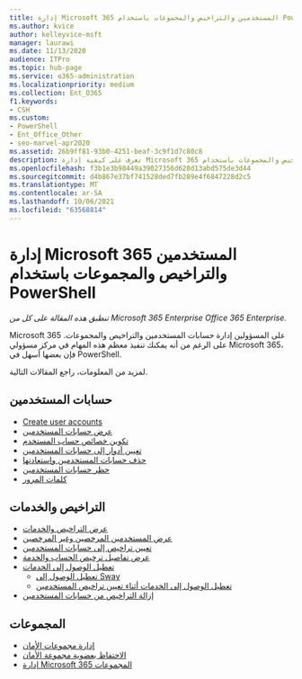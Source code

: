 ```yaml
---
title: إدارة Microsoft 365 المستخدمين والتراخيص والمجموعات باستخدام PowerShell
ms.author: kvice
author: kelleyvice-msft
manager: laurawi
ms.date: 11/13/2020
audience: ITPro
ms.topic: hub-page
ms.service: o365-administration
ms.localizationpriority: medium
ms.collection: Ent_O365
f1.keywords:
- CSH
ms.custom:
- PowerShell
- Ent_Office_Other
- seo-marvel-apr2020
ms.assetid: 26b9ff81-93b0-4251-beaf-3c9f1d7c80c8
description: تعرف على كيفية إدارة Microsoft 365 المستخدمين والتراخيص والمجموعات باستخدام PowerShell.
ms.openlocfilehash: f3b1e3b98449a39027356d628d13abd575de3d44
ms.sourcegitcommit: d4b867e37bf741528ded7fb289e4f6847228d2c5
ms.translationtype: MT
ms.contentlocale: ar-SA
ms.lasthandoff: 10/06/2021
ms.locfileid: "63568814"
---
```

# <a name="manage-microsoft-365-user-accounts-licenses-and-groups-with-powershell"></a>إدارة Microsoft 365 المستخدمين والتراخيص والمجموعات باستخدام PowerShell

*تنطبق هذه المقالة على كل من Microsoft 365 Enterprise Office 365 Enterprise.*

Microsoft 365 على المسؤولين إدارة حسابات المستخدمين والتراخيص والمجموعات. على الرغم من أنه يمكنك تنفيذ معظم هذه المهام في مركز مسؤولي Microsoft 365، فإن بعضها أسهل في PowerShell.

لمزيد من المعلومات، راجع المقالات التالية.

## <a name="user-accounts"></a>حسابات المستخدمين

- [Create user accounts](create-user-accounts-with-microsoft-365-powershell.md)
- [عرض حسابات المستخدمين](view-user-accounts-with-microsoft-365-powershell.md)
- [تكوين خصائص حساب المستخدم](configure-user-account-properties-with-microsoft-365-powershell.md)
- [تعيين أدوار إلى حسابات المستخدمين](assign-roles-to-user-accounts-with-microsoft-365-powershell.md)
- [حذف حسابات المستخدمين واستعادتها](delete-and-restore-user-accounts-with-microsoft-365-powershell.md)
- [حظر حسابات المستخدمين](block-user-accounts-with-microsoft-365-powershell.md)
- [كلمات المرور](manage-passwords-with-microsoft-365-powershell.md)

## <a name="licenses-and-services"></a>التراخيص والخدمات
- [عرض التراخيص والخدمات](view-licenses-and-services-with-microsoft-365-powershell.md)
- [عرض المستخدمين المرخصين وغير المرخصين](view-licensed-and-unlicensed-users-with-microsoft-365-powershell.md)
- [تعيين تراخيص إلى حسابات المستخدمين](assign-licenses-to-user-accounts-with-microsoft-365-powershell.md)
- [عرض تفاصيل ترخيص الحساب والخدمة](view-account-license-and-service-details-with-microsoft-365-powershell.md)
- [تعطيل الوصول إلى الخدمات](disable-access-to-services-with-microsoft-365-powershell.md)
  - [تعطيل الوصول إلى Sway](disable-access-to-sway-with-microsoft-365-powershell.md)
  - [تعطيل الوصول إلى الخدمات أثناء تعيين تراخيص المستخدمين](disable-access-to-services-while-assigning-user-licenses.md)
- [إزالة التراخيص من حسابات المستخدمين](remove-licenses-from-user-accounts-with-microsoft-365-powershell.md)

## <a name="groups"></a>المجموعات
- [إدارة مجموعات الأمان](manage-security-groups-with-microsoft-365-powershell.md)
- [الاحتفاظ بعضوية مجموعة الأمان](maintain-group-membership-with-microsoft-365-powershell.md)
- [إدارة Microsoft 365 المجموعات](manage-microsoft-365-groups-with-powershell.md)

